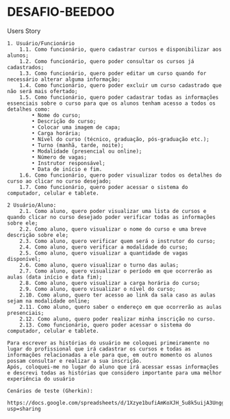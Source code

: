 # DESAFIO-BEEDOO

Users Story

	1. Usuário/Funcionário
		1.1. Como funcionário, quero cadastrar cursos e disponibilizar aos alunos;
		1.2. Como funcionário, quero poder consultar os cursos já cadastrados;
		1.3. Como funcionário, quero poder editar um curso quando for necessário alterar alguma informação;
		1.4. Como funcionário, quero poder excluir um curso cadastrado que não será mais ofertado;
		1.5. Como funcionário, quero poder cadastrar todas as informações essenciais sobre o curso para que os alunos tenham acesso a todos os detalhes como:
			• Nome do curso;
	 		• Descrição do curso;
			• Colocar uma imagem de capa;
			• Carga horária;
			• Nível do curso (técnico, graduação, pós-graduação etc.);
			• Turno (manhã, tarde, noite);
			• Modalidade (presencial ou online);
			• Número de vagas;
			• Instrutor responsável;
			• Data de início e fim.
		1.6. Como funcionário, quero poder visualizar todos os detalhes do curso ao clicar no curso desejado;
		1.7. Como funcionário, quero poder acessar o sistema do computador, celular e tablete.

	2 Usuário/Aluno:
		2.1. Como aluno, quero poder visualizar uma lista de cursos e quando clicar no curso desejado poder verificar todas as informações sobre ele;
		2.2. Como aluno, quero visualizar o nome do curso e uma breve descrição sobre ele;
		2.3. Como aluno, quero verificar quem será o instrutor do curso;
		2.4. Como aluno, quero verificar a modalidade do curso;
		2.5. Como aluno, quero visualizar a quantidade de vagas disponível;
		2.6. Como aluno, quero visualizar o turno das aulas;
		2.7. Como aluno, quero visualizar o período em que ocorrerão as aulas (data início e data fim);
		2.8. Como aluno, quero visualizar a carga horária do curso;
		2.9. Como aluno, quero visualizar o nível do curso;
		2.10. Como aluno, quero ter acesso ao link da sala caso as aulas sejam na modalidade online;
		2.11. Como aluno, quero saber o endereço em que ocorrerão as aulas presenciais;
		2.12. Como aluno, quero poder realizar minha inscrição no curso.
		2.13. Como funcionário, quero poder acessar o sistema do computador, celular e tablete.

	Para escrever as histórias do usuário me coloquei primeiramente no lugar do profissional que irá cadastrar os cursos e todas as informações relacionadas a ele para que, em outro momento os alunos possam consultar e realizar a sua inscrição. 
 	Após, coloquei-me no lugar do aluno que irá acessar essas informações e descrevi todas as histórias que considero importante para uma melhor experiência do usuário

	Cenários de teste (Gherkin):
 		https://docs.google.com/spreadsheets/d/1Xzye1bufiAmKoXJH_5u8k5uijA3UnggCkMGq3ssV74s/edit?usp=sharing
   
